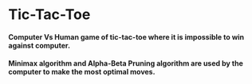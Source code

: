 # Tic-Tac-Toe

#### Computer Vs Human game of tic-tac-toe where it is impossible to win against computer.
#### Minimax algorithm and Alpha-Beta Pruning algorithm are used by the computer to make the most optimal moves.
